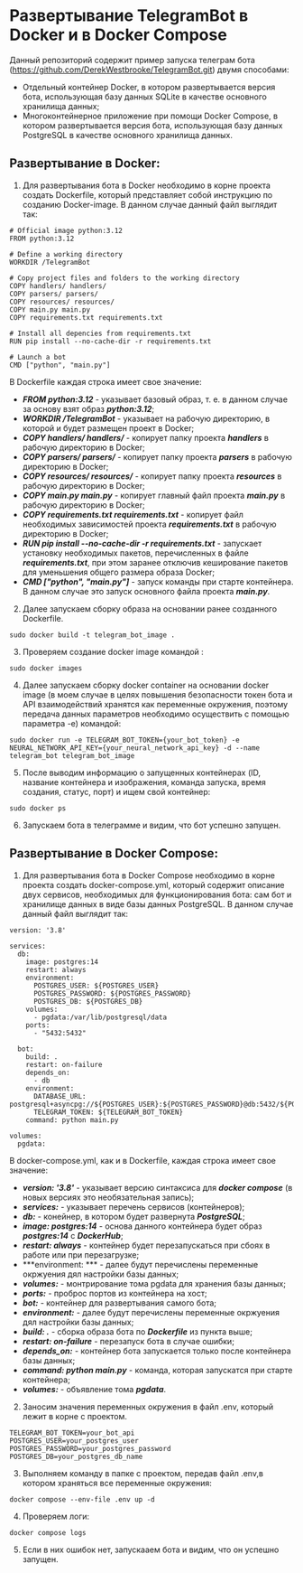 # Развертывание TelegramBot в Docker и в Docker Compose

Данный репозиторий содержит пример запуска телеграм бота (https://github.com/DerekWestbrooke/TelegramBot.git) двумя способами:

- Отдельный контейнер Docker, в котором развертывается версия бота, использующая базу данных SQLite в качестве основного хранилища данных;
- Многоконтейнерное приложение при помощи Docker Compose, в котором развертывается версия бота, использующая базу данных PostgreSQL в качестве основного хранилища данных.

## Развертывание в Docker:
1) Для развертывания бота  в Docker необходимо в корне проекта создать Dockerfile, который представляет собой инструкцию по созданию Docker-image. В данном случае данный файл выглядит так:
```
# Official image python:3.12
FROM python:3.12

# Define a working directory
WORKDIR /TelegramBot

# Copy project files and folders to the working directory
COPY handlers/ handlers/
COPY parsers/ parsers/
COPY resources/ resources/
COPY main.py main.py
COPY requirements.txt requirements.txt

# Install all depencies from requirements.txt
RUN pip install --no-cache-dir -r requirements.txt

# Launch a bot
CMD ["python", "main.py"]
```
В Dockerfile каждая строка имеет свое значение:
* ***FROM python:3.12*** - указывает базовый образ, т. е. в данном случае за основу взят образ ***python:3.12***;
* ***WORKDIR /TelegramBot*** - указывает на рабочую директорию, в которой и будет размещен проект в Docker;
* ***COPY handlers/ handlers/*** - копирует папку проекта ***handlers*** в рабочую директорию в Docker;
* ***COPY parsers/ parsers/*** - копирует папку проекта ***parsers*** в рабочую директорию в Docker;
* ***COPY resources/ resources/*** - копирует папку проекта ***resources*** в рабочую директорию в Docker;
* ***COPY main.py main.py*** - копирует главный файл проекта ***main.py*** в рабочую директорию в Docker;
* ***COPY requirements.txt requirements.txt*** - копирует файл необходимых зависимостей проекта ***requirements.txt*** в рабочую директорию в Docker;
* ***RUN pip install --no-cache-dir -r requirements.txt*** - запускает установку необходимых пакетов, перечисленных в файле ***requirements.txt***, при этом заранее отключив кеширование пакетов для уменьшения общего размера образа Docker;
* ***CMD ["python", "main.py"]*** - запуск команды при старте контейнера. В данном случае это запуск основного файла проекта ***main.py***.
2) Далее запускаем сборку образа на основании ранее созданного Dockerfile.
```
sudo docker build -t telegram_bot_image .
```
3) Проверяем создание docker image командой :
```
sudo docker images
```
4) Далее запускаем сборку docker container на основании docker image (в моем случае в целях повышения безопасности токен бота и API взаимодействий хранятся как переменные окружения, поэтому передача данных параметров необходимо осуществить с помощью параметра -e) командой:
```
sudo docker run -e TELEGRAM_BOT_TOKEN={your_bot_token} -e NEURAL_NETWORK_API_KEY={your_neural_network_api_key} -d --name telegram_bot telegram_bot_image
```
5) После выводим информацию о запущенных контейнерах (ID, название контейнера и изображения, команда запуска, время создания, статус, порт) и ищем свой контейнер:
```
sudo docker ps
```
6) Запускаем бота в телеграмме и видим, что бот успешно запущен.

## Развертывание в Docker Compose:  
1) Для развертывания бота  в Docker Compose необходимо в корне проекта создать docker-compose.yml, который содержит описание двух сервисов, необходимых для функционирования бота: сам бот и хранилище данных в виде базы данных PostgreSQL. В данном случае данный файл выглядит так:
```
version: '3.8'

services:
  db:
    image: postgres:14
    restart: always
    environment:
      POSTGRES_USER: ${POSTGRES_USER}
      POSTGRES_PASSWORD: ${POSTGRES_PASSWORD}
      POSTGRES_DB: ${POSTGRES_DB}
    volumes:
      - pgdata:/var/lib/postgresql/data
    ports:
      - "5432:5432"

  bot:
    build: .
    restart: on-failure
    depends_on:
      - db
    environment:
      DATABASE_URL: postgresql+asyncpg://${POSTGRES_USER}:${POSTGRES_PASSWORD}@db:5432/${POSTGRES_DB}
      TELEGRAM_TOKEN: ${TELEGRAM_BOT_TOKEN}
    command: python main.py

volumes:
  pgdata:
```
В docker-compose.yml, как и в Dockerfile, каждая строка имеет свое значение:
* ***version: '3.8'*** - указывает версию синтаксиса для ***docker compose*** (в новых версиях это необязательная запись);
* ***services:*** - указывает перечень сервисов (контейнеров);
* ***db:*** - конейнер, в котором будет развернута ***PostgreSQL***;
* ***image: postgres:14*** -  основа данного контейнера будет образ ***postgres:14*** с ***DockerHub***;
* ***restart: always*** - контейнер будет перезапускаться при сбоях в работе или при перезагрузке;
* ***environment: *** - далее будут перечислены переменные окржуения дял настройки базы данных;
* ***volumes:*** - монтрирование тома pgdata для хранения базы данных;
* ***ports:*** - проброс портов из контейнера на хост;
* ***bot:*** - контейнер для развертывания самого бота;
* ***environment:*** - далее будут перечислены переменные окржуения дял настройки базы данных;
* ***build: .*** - сборка образа бота по ***Dockerfile*** из пункта выше;
* ***restart: on-failure*** - перезапуск бота в случае ошибки;
* ***depends_on:*** - контейнер бота запускается только после контейнера базы данных;
* ***сommand: python main.py*** - команда, которая запускатся при старте контейнера;
* ***volumes:*** - объявление тома ***pgdata***.
2) Заносим значения переменных окружения в файл .env, который лежит в корне с проектом.
```
TELEGRAM_BOT_TOKEN=your_bot_api
POSTGRES_USER=your_postgres_user
POSTGRES_PASSWORD=your_postgres_password
POSTGRES_DB=your_postgres_db_name
```
3) Выполняем команду в папке с проектом, передав файл .env,в котором храняться все переменные окружения:
```
docker compose --env-file .env up -d
```
4) Проверяем логи:
```
docker compose logs
```
5) Если в них ошибок нет, запускааем бота и видим, что он успешно запущен.


  



